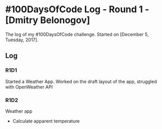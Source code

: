 # #100DaysOfCode Log - Round 1 - [Dmitry Belonogov]

The log of my #100DaysOfCode challenge. Started on [December 5, Tuesday, 2017].

## Log

### R1D1 
Started a Weather App. Worked on the draft layout of the app, struggled with OpenWeather API

### R1D2
Weather app
- Calculate apparent temperature 
